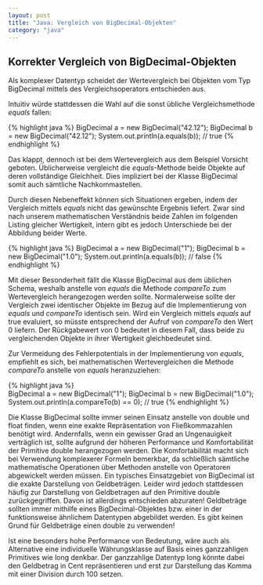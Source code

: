 ```yaml
---
layout: post
title: "Java: Vergleich von BigDecimal-Objekten"
category: "java"
---
```




## Korrekter Vergleich von BigDecimal-Objekten
Als komplexer Datentyp scheidet der Wertevergleich bei Objekten vom Typ BigDecimal mittels des Vergleichsoperators entschieden aus. 

Intuitiv würde stattdessen die Wahl auf die sonst übliche Vergleichsmethode <em>equals</em> fallen:

{% highlight java %}
BigDecimal a = new BigDecimal("42.12");
BigDecimal b = new BigDecimal("42.12");
System.out.println(a.equals(b)); // true
{% endhighlight %}

Das klappt, dennoch ist bei dem Wertevergleich aus dem Beispiel Vorsicht geboten. Üblicherweise vergleicht die <em>equals</em>-Methode beide Objekte auf deren vollständige Gleichheit. Dies impliziert bei der Klasse BigDecimal somit auch sämtliche Nachkommastellen.

Durch diesen Nebeneffekt können sich Situationen ergeben, indem der Vergleich mittels <em>equals</em> nicht das gewünschte Ergebnis liefert. Zwar sind nach unserem mathematischen Verständnis beide Zahlen im folgenden Listing gleicher Wertigkeit, intern gibt es jedoch Unterschiede bei der Abbildung beider Werte.

{% highlight java %}
BigDecimal a = new BigDecimal("1");
BigDecimal b = new BigDecimal("1.0");
System.out.println(a.equals(b)); // false
{% endhighlight %}

Mit dieser Besonderheit fällt die Klasse BigDecimal aus dem üblichen Schema, weshalb anstelle von <em>equals</em> die Methode <em>compareTo</em> zum Wertevergleich herangezogen werden sollte. Normalerweise sollte der Vergleich zwei identischer Objekte im Bezug auf die Implementierung von <em>equals</em> und <em>compareTo</em> identisch sein. Wird ein Vergleich mittels <em>equals</em> auf true evaluiert, so müsste entsprechend der Aufruf von <em>compareTo</em> den Wert 0 liefern. Der Rückgabewert von 0 bedeutet in diesem Fall, dass beide zu vergleichenden Objekte in ihrer Wertigkeit gleichbedeutet sind.

Zur Vermeidung des Fehlerpotentials in der Implementierung von <em>equals</em>, empfiehlt es sich, bei mathematischen Wertevergleichen die Methode <em>compareTo</em> anstelle von <em>equals</em> heranzuziehen:

{% highlight java %}	
BigDecimal a = new BigDecimal("1");
BigDecimal b = new BigDecimal("1.0");
System.out.println(a.compareTo(b) == 0); // true
{% endhighlight %}

Die Klasse BigDecimal sollte immer seinen Einsatz anstelle von double und float finden, wenn eine exakte Repräsentation von Fließkommazahlen benötigt wird. Andernfalls, wenn ein gewisser Grad an Ungenauigkeit verträglich ist, sollte aufgrund der höheren Performance und Komfortabilität der Primitive double herangezogen werden. 
Die Komfortabilität macht sich bei Verwendung komplexerer Formeln bemerkbar, da schließlich sämtliche mathematische Operationen über Methoden anstelle von Operatoren abgewickelt werden müssen.
Ein typisches Einsatzgebiet von BigDecimal ist die exakte Darstellung von Geldbeträgen. Leider wird jedoch stattdessen häufig zur Darstellung von Geldbetragen auf den Primitive double zurückgegriffen. Davon ist allerdings entschieden abzuraten! Geldbeträge sollten immer mithilfe eines BigDecimal-Objektes bzw. einer in der funktionsweise ähnlichem Datentypen abgebildet werden. Es gibt keinen Grund für Geldbeträge einen double zu verwenden!  

Ist eine besonders hohe Performance von Bedeutung, wäre auch als Alternative eine individuelle Währungsklasse auf Basis eines ganzzahligen Primitives wie long denkbar.
Der ganzzahlige Datentyp long könnte dabei den Geldbetrag in Cent repräsentieren und erst zur Darstellung das Komma mit einer Division durch 100 setzen.
